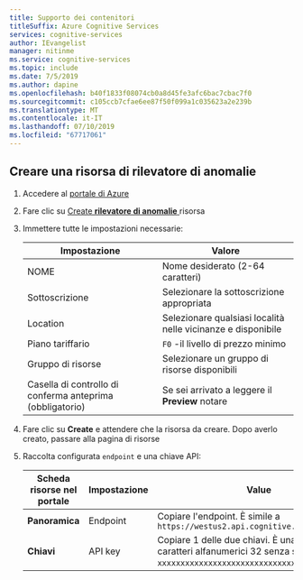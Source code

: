 ```yaml
---
title: Supporto dei contenitori
titleSuffix: Azure Cognitive Services
services: cognitive-services
author: IEvangelist
manager: nitinme
ms.service: cognitive-services
ms.topic: include
ms.date: 7/5/2019
ms.author: dapine
ms.openlocfilehash: b40f1833f08074cb0a8d45fe3afc6bac7cbac7f0
ms.sourcegitcommit: c105ccb7cfae6ee87f50f099a1c035623a2e239b
ms.translationtype: MT
ms.contentlocale: it-IT
ms.lasthandoff: 07/10/2019
ms.locfileid: "67717061"
---
```

## <a name="create-an-anomaly-detector-resource"></a>Creare una risorsa di rilevatore di anomalie

1. Accedere al [portale di Azure](https://portal.azure.com)
1. Fare clic su [Create **rilevatore di anomalie** ](https://ms.portal.azure.com/#create/Microsoft.CognitiveServicesAnomalyDetector) risorsa
1. Immettere tutte le impostazioni necessarie:

    |Impostazione|Valore|
    |--|--|
    |NOME|Nome desiderato (2-64 caratteri)|
    |Sottoscrizione|Selezionare la sottoscrizione appropriata|
    |Location|Selezionare qualsiasi località nelle vicinanze e disponibile|
    |Piano tariffario|`F0` -il livello di prezzo minimo|
    |Gruppo di risorse|Selezionare un gruppo di risorse disponibili|
    |Casella di controllo di conferma anteprima (obbligatorio)|Se sei arrivato a leggere il **Preview** notare|

1. Fare clic su **Create** e attendere che la risorsa da creare. Dopo averlo creato, passare alla pagina di risorse
1. Raccolta configurata `endpoint` e una chiave API:

    |Scheda risorse nel portale|Impostazione|Value|
    |--|--|--|
    |**Panoramica**|Endpoint|Copiare l'endpoint. È simile a `https://westus2.api.cognitive.microsoft.com/`|
    |**Chiavi**|API key|Copiare 1 delle due chiavi. È una stringa di caratteri alfanumerici 32 senza spazi o trattini, `xxxxxxxxxxxxxxxxxxxxxxxxxxxxxxxx`.|



